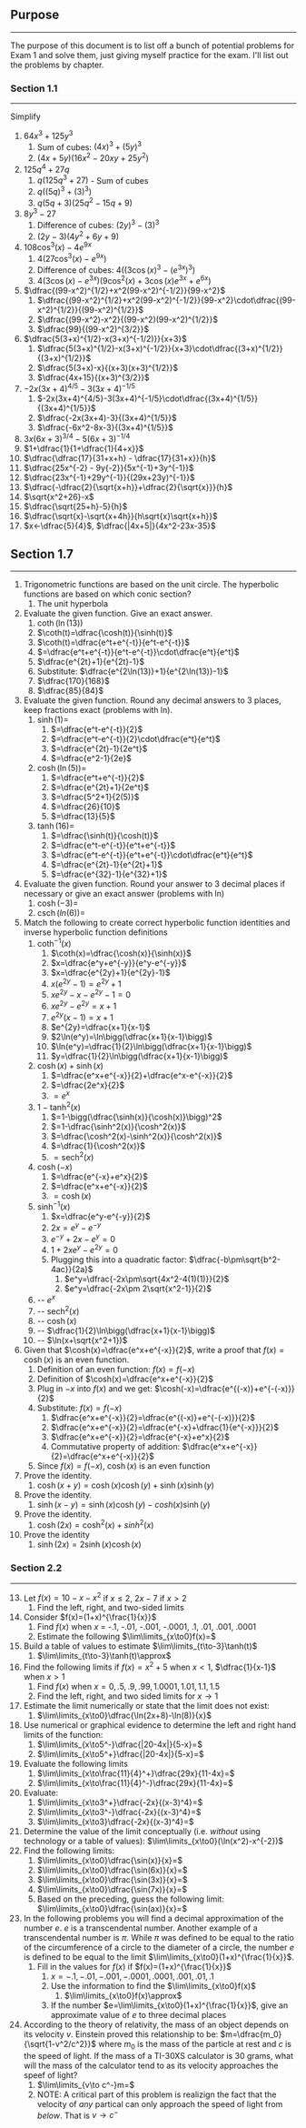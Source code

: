## Purpose
---
The purpose of this document is to list off a bunch of potential problems for Exam 1 and solve them, just giving myself practice for the exam. I'll list out the problems by chapter.

### Section 1.1
---
Simplify
1. $64x^3 + 125y^3$
	1. Sum of cubes: $(4x)^3+(5y)^3$
	2. $(4x+5y)(16x^2-20xy+25y^2)$
2. $125q^4 + 27q$
	1. $q(125q^3+27)$ - Sum of cubes
	2. $q((5q)^3+(3)^3)$
	3. $q(5q+3)(25q^2-15q+9)$
3. $8y^3 - 27$
	1. Difference of cubes: $(2y)^3-(3)^3$
	2. $(2y-3)(4y^2+6y+9)$
4. $108\cos^3(x) - 4e^{9x}$
	1. $4(27\cos^3(x)-e^{9x})$
	2. Difference of cubes: $4((3\cos(x)^3-(e^{3x})^3)$
	3. $4(3\cos(x)-e^{3x})(9\cos^2(x)+3\cos(x)e^{3x}+e^{6x})$
5. $\dfrac{(99-x^2)^{1/2}+x^2(99-x^2)^{-1/2}}{99-x^2}$
	1. $\dfrac{(99-x^2)^{1/2}+x^2(99-x^2)^{-1/2}}{99-x^2}\cdot\dfrac{(99-x^2)^{1/2}}{(99-x^2)^{1/2}}$
	2. $\dfrac{(99-x^2)-x^2}{(99-x^2)(99-x^2)^{1/2}}$
	3. $\dfrac{99}{(99-x^2)^{3/2}}$
6. $\dfrac{5(3+x)^{1/2}-x(3+x)^{-1/2)}}{x+3}$
	1. $\dfrac{5(3+x)^{1/2}-x(3+x)^{-1/2}}{x+3}\cdot\dfrac{(3+x)^{1/2}}{(3+x)^{1/2}}$
	2. $\dfrac{5(3+x)-x}{(x+3)(x+3)^{1/2}}$
	3. $\dfrac{4x+15}{(x+3)^{3/2}}$
7. $-2x(3x+4)^{4/5}-3(3x+4)^{-1/5}$
	1. $-2x(3x+4)^{4/5}-3(3x+4)^{-1/5}\cdot\dfrac{(3x+4)^{1/5}}{(3x+4)^{1/5}}$
	2. $\dfrac{-2x(3x+4)-3}{(3x+4)^{1/5}}$
	3. $\dfrac{-6x^2-8x-3}{(3x+4)^{1/5}}$
8. $3x(6x+3)^{3/4}-5(6x+3)^{-1/4}$
9. $1+\dfrac{1}{1+\dfrac{1}{4+x}}$
10. $\dfrac{\dfrac{17}{31+x+h} - \dfrac{17}{31+x}}{h}$
11. $\dfrac{25x^{-2} - 9y{-2}}{5x^{-1}+3y^{-1}}$
12. $\dfrac{23x^{-1}+29y^{-1}}{(29x+23y)^{-1}}$
13. $\dfrac{-\dfrac{2}{\sqrt{x+h}}+\dfrac{2}{\sqrt{x}}}{h}$
14. $\sqrt{x^2+26}-x$
15. $\dfrac{\sqrt{25+h}-5}{h}$
16. $\dfrac{\sqrt{x}-\sqrt{x+4h}}{h\sqrt{x}\sqrt{x+h}}$
17. $x<-\dfrac{5}{4}$, $\dfrac{|4x+5|}{4x^2-23x-35}$

## Section 1.7
---

1. Trigonometric functions are based on the unit circle. The hyperbolic functions are based on which conic section?
	1. The unit hyperbola
2. Evaluate the given function. Give an exact answer.
	1. $\coth(\ln(13))$
	2. $\coth(t)=\dfrac{\cosh(t)}{\sinh(t)}$
	3. $\coth(t)=\dfrac{e^t+e^{-t}}{e^t-e^{-t}}$
	4. $=\dfrac{e^t+e^{-t}}{e^t-e^{-t}}\cdot\dfrac{e^t}{e^t}$
	5. $\dfrac{e^{2t}+1}{e^{2t}-1}$
	6. Substitute: $\dfrac{e^{2\ln(13)}+1}{e^{2\ln(13)}-1}$
	7. $\dfrac{170}{168}$
	8. $\dfrac{85}{84}$
3. Evaluate the given function. Round any decimal answers to 3 places, keep fractions exact (problems with ln).
	1. $\sinh(1)=$
		1. $=\dfrac{e^t-e^{-t}}{2}$
		2. $=\dfrac{e^t-e^{-t}}{2}\cdot\dfrac{e^t}{e^t}$
		3. $=\dfrac{e^{2t}-1}{2e^t}$
		4. $=\dfrac{e^2-1}{2e}$
	2. $\cosh(\ln(5))=$
		1. $=\dfrac{e^t+e^{-t}}{2}$
		2. $=\dfrac{e^{2t}+1}{2e^t}$
		3. $=\dfrac{5^2+1}{2(5)}$
		4. $=\dfrac{26}{10}$
		5. $=\dfrac{13}{5}$
	3. $\tanh(16)=$
		1. $=\dfrac{\sinh(t)}{\cosh(t)}$
		2. $=\dfrac{e^t-e^{-t}}{e^t+e^{-t}}$
		3. $=\dfrac{e^t-e^{-t}}{e^t+e^{-t}}\cdot\dfrac{e^t}{e^t}$
		4. $=\dfrac{e^{2t}-1}{e^{2t}+1}$
		5. $=\dfrac{e^{32}-1}{e^{32}+1}$
4. Evaluate the given function. Round your answer to 3 decimal places if necessary or give an exact answer (problems with ln)
	1. $\cosh(-3)=$
	2. $\operatorname{csch}(ln(6)) =$
5. Match the following to create correct hyperbolic function identities and inverse hyperbolic function definitions
	1. $\coth^{-1}(x)$
		1. $\coth(x)=\dfrac{\cosh(x)}{\sinh(x)}$
		2. $x=\dfrac{e^y+e^{-y}}{e^y-e^{-y}}$
		3. $x=\dfrac{e^{2y}+1}{e^{2y}-1}$
		4. $x(e^{2y}-1)=e^{2y}+1$
		5. $xe^{2y}-x-e^{2y}-1=0$
		6. $xe^{2y}-e^{2y}=x+1$
		7. $e^{2y}(x-1)=x+1$
		8. $e^{2y}=\dfrac{x+1}{x-1}$
		9. $2\ln(e^y)=\ln\bigg(\dfrac{x+1}{x-1}\bigg)$
		10. $\ln(e^y)=\dfrac{1}{2}\ln\bigg(\dfrac{x+1}{x-1}\bigg)$
		11. $y=\dfrac{1}{2}\ln\bigg(\dfrac{x+1}{x-1}\bigg)$
	2. $\cosh(x)+\sinh(x)$
		1. $=\dfrac{e^x+e^{-x}}{2}+\dfrac{e^x-e^{-x}}{2}$
		2. $=\dfrac{2e^x}{2}$
		3. $=e^x$
	3. $1-\tanh^2(x)$
		1. $=1-\bigg(\dfrac{\sinh(x)}{\cosh(x)}\bigg)^2$
		2. $=1-\dfrac{\sinh^2(x)}{\cosh^2(x)}$
		3. $=\dfrac{\cosh^2(x)-\sinh^2(x)}{\cosh^2(x)}$
		4. $=\dfrac{1}{\cosh^2(x)}$
		5. $=\text{sech}^2(x)$
	4. $\cosh(-x)$
		1. $=\dfrac{e^{-x}+e^x}{2}$
		2. $=\dfrac{e^x+e^{-x}}{2}$
		3. $=\cosh(x)$
	5. $\sinh^{-1}(x)$
		1. $x=\dfrac{e^y-e^{-y}}{2}$
		2. $2x=e^y-e^{-y}$
		3. $e^{-y}+2x-e^y=0$
		4. $1+2xe^y-e^{2y}=0$
		5. Plugging this into a quadratic factor: $\dfrac{-b\pm\sqrt{b^2-4ac}}{2a}$
			1. $e^y=\dfrac{-2x\pm\sqrt{4x^2-4(1)(1)}}{2}$
			2. $e^y=\dfrac{-2x\pm 2\sqrt{x^2-1}}{2}$
	6. -- $e^x$
	7. -- $\operatorname{sech}^2(x)$
	8. -- $\cosh(x)$
	9. -- $\dfrac{1}{2}\ln\bigg(\dfrac{x+1}{x-1}\bigg)$
	10. -- $\ln(x+\sqrt{x^2+1})$
6. Given that $\cosh(x)=\dfrac{e^x+e^{-x}}{2}$, write a proof that $f(x)=\cosh(x)$ is an even function.
	1. Definition of an even function: $f(x) = f(-x)$
	2. Definition of $\cosh(x)=\dfrac{e^x+e^{-x}}{2}$
	3. Plug in $-x$ into $f(x)$ and we get: $\cosh(-x)=\dfrac{e^{(-x)}+e^{-(-x)}}{2}$
	4. Substitute: $f(x)=f(-x)$
		1. $\dfrac{e^x+e^{-x}}{2}=\dfrac{e^{(-x)}+e^{-(-x)}}{2}$
		2. $\dfrac{e^x+e^{-x}}{2}=\dfrac{e^{-x}+\dfrac{1}{e^{-x}}}{2}$
		3. $\dfrac{e^x+e^{-x}}{2}=\dfrac{e^{-x}+e^x}{2}$
		4. Commutative property of addition: $\dfrac{e^x+e^{-x}}{2}=\dfrac{e^x+e^{-x}}{2}$
	5. Since $f(x)=f(-x)$, $\cosh(x)$ is an even function
7. Prove the identity.
	1. $\cosh(x+y)=\cosh(x)\cosh(y) + \sinh(x)\sinh(y)$
8. Prove the identity.
	1. $\sinh(x-y)=\sinh(x)\cosh(y)-cosh(x)\sinh(y)$
9. Prove the identity.
	1. $\cosh(2x)=\cosh^2(x)+sinh^2(x)$
10. Prove the identity
	1. $\sinh(2x)=2\sinh(x)\cosh(x)$

### Section 2.2
---

13. Let $f(x)=10-x-x^2$ if $x\le2$, $2x-7$ if $x>2$
	1. Find the left, right, and two-sided limits
14. Consider $f(x)=(1+x)^{\frac{1}{x}}$
	1. Find $f(x)$ when $x$ = -.1, -.01, -.001, -.0001, .1, .01, .001, .0001
	2. Estimate the following $\lim\limits_{x\to0}f(x)=$
15. Build a table of values to estimate $\lim\limits_{t\to-3}\tanh(t)$
	1. $\lim\limits_{t\to-3}\tanh(t)\approx$
16. Find the following limits if $f(x)=x^2+5$ when $x<1$, $\dfrac{1}{x-1}$ when $x>1$
	1. Find $f(x)$ when $x=0, .5, .9, .99, 1.0001, 1.01, 1.1, 1.5$
	2. Find the left, right, and two sided limits for $x\to1$
17. Estimate the limit numerically or state that the limit does not exist:
	1. $\lim\limits_{x\to0}\dfrac{\ln(2x+8)-\ln(8)}{x}$
18. Use numerical or graphical evidence to determine the left and right hand limits of the function:
	1. $\lim\limits_{x\to5^-}\dfrac{|20-4x|}{5-x}=$
	2. $\lim\limits_{x\to5^+}\dfrac{|20-4x|}{5-x}=$
19. Evaluate the following limits
	1. $\lim\limits_{x\to\frac{11}{4}^+}\dfrac{29x}{11-4x}=$
	2. $\lim\limits_{x\to\frac{11}{4}^-}\dfrac{29x}{11-4x}=$
20. Evaluate: 
	1. $\lim\limits_{x\to3^+}\dfrac{-2x}{(x-3)^4}=$
	2. $\lim\limits_{x\to3^-}\dfrac{-2x}{(x-3)^4}=$
	3. $\lim\limits_{x\to3}\dfrac{-2x}{(x-3)^4}=$
21. Determine the value of the limit conceptually (i.e. _without_ using technology or a table of values): $\lim\limits_{x\to0}(\ln(x^2)-x^{-2})$ 
22. Find the following limits:
	1. $\lim\limits_{x\to0}\dfrac{\sin(x)}{x}=$
	2. $\lim\limits_{x\to0}\dfrac{\sin(6x)}{x}=$
	3. $\lim\limits_{x\to0}\dfrac{\sin(3x)}{x}=$
	4. $\lim\limits_{x\to0}\dfrac{\sin(7x)}{x}=$
	5. Based on the preceding, guess the following limit: $\lim\limits_{x\to0}\dfrac{\sin(ax)}{x}=$
23. In the following problems you will find a decimal approximation of the number $e$. $e$ is a transcendental number. Another example of a transcendental number is $\pi$. While $\pi$ was defined to be equal to the ratio of the circumference of a circle to the diameter of a circle, the number $e$ is defined to be equal to the limit $\lim\limits_{x\to0}(1+x)^{\frac{1}{x}}$.
	1. Fill in the values for $f(x)$ if $f(x)=(1+x)^{\frac{1}{x}}$
		1. $x=-.1, -.01, -.001, -.0001, .0001, .001, .01, .1$
		2. Use the information to find the $\lim\limits_{x\to0}f(x)$
			1. $\lim\limits_{x\to0}f(x)\approx$
		3. If the number $e=\lim\limits_{x\to0}(1+x)^{\frac{1}{x}}$, give an approximate value of $e$ to three decimal places
24. According to the theory of relativity, the mass of an object depends on its velocity $v$. Einstein proved this relationship to be: $m=\dfrac{m_0}{\sqrt{1-v^2/c^2}}$ where $m_0$ is the mass of the particle at rest and $c$ is the speed of light. If the mass of a TI-30XS calculator is 30 grams, what will the mass of the calculator tend to as its velocity approaches the speef of light?
	1. $\lim\limits_{v\to c^-}m=$
	2. NOTE: A critical part of this problem is realizign the fact that the velocity of _any_ partical can only approach the speed of light from _below_. That is $v\to c^-$

